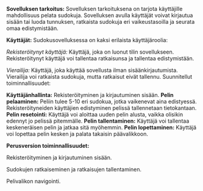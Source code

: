 **Sovelluksen tarkoitus:**
Sovelluksen tarkoituksena on tarjota käyttäjille mahdollisuus pelata sudokuja. Sovelluksen avulla käyttäjät voivat kirjautua sisään tai luoda tunnuksen, ratkaista sudokuja eri vaikeustasoilla ja seurata omaa edistymistään.

**Käyttäjät:**
Sudokusovelluksessa on kaksi erilaista käyttäjäroolia:

*Rekisteröitynyt käyttäjä:* 
Käyttäjä, joka on luonut tilin sovellukseen. Rekisteröitynyt käyttäjä voi tallentaa ratkaisunsa ja tallentaa  edistymistään.

*Vierailija:* Käyttäjä, joka käyttää sovellusta ilman sisäänkirjautumista. Vierailija voi ratkaista sudokuja, mutta ratkaisut eivät tallennu.
Suunnitellut toiminnallisuudet:

**Käyttäjänhallinta:**
Rekisteröityminen ja kirjautuminen sisään.
**Pelin pelaaminen:**
Peliin tulee 5-10 eri sudokua, jotka vaikenevat aina edistyessä. Rekisteröityneiden käyttäjien edistyminen pelissä tallennetaan tietokantaan.
**Pelin resetointi:**
Käyttäjä voi aloittaa uuden pelin alusta, vaikka olisikin edennyt jo pelissä pitemmälle.
**Pelin tallentaminen:**
Käyttäjä voi tallentaa keskeneräisen pelin ja jatkaa sitä myöhemmin.
**Pelin lopettaminen:**
Käyttäjä voi lopettaa pelin kesken ja palata takaisin päävalikkoon.

**Perusversion toiminnallisuudet:**

Rekisteröityminen ja kirjautuminen sisään.

Sudokujen ratkaiseminen ja ratkaisujen tallentaminen.

Pelivalikon navigointi.
